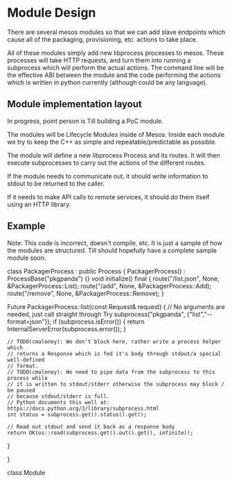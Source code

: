 # Module Design

There are several mesos  modules so that we can add slave endpoints which cause
all of the packaging, provisioning, etc. actions to take place.

All of these modules simply add new libprocess processes to mesos. These
processes will take HTTP requests, and turn them into running a subprocess which
will perform the actual actions. The command line will be the effective ABI
between the module and the code performing the actions which is written in
python currently (although could be any language).

## Module implementation layout

In progress, point person is Till building a PoC module.

The modules will be Lifecycle Modules inside of Mesos. Inside each module we try
to keep the C++ as simple and repeatable/predictable as possible.

The module will define a new libprocess Process and its routes. It will then
execute subprocesses to carry out the actions of the different routes.

If the module needs to communicate out, it should write information to stdout to
be returned to the caller.

If it needs to make API calls to remote services, it should do them itself using
an HTTP library.

## Example

Note: This code is incorrect, doesn't compile, etc. It is just a sample of how
the modules are structured. Till should hopefully have a complete sample module
soon.

class PackagerProcess : public Process<PackagerProcess>
{
  PackagerProcess() : ProcessBase("pkgpanda") {}
  void initialize() final {
    route("/list.json", None, &PackagerProcess::List);
    route("/add", None, &PackagerProcess::Add);
    route("/remove", None, &PackagerProcess::Remove);
  }

  Future<Response> PackagerProcess::list(const Request& request)
  {
    // No arguments are needed, just call straight through
    Try<Subproess> subprocess("pkgpanda", {"list","--format=json"});
    if (subprocess.isError()) {
      return InternalServerError(subprocess.error());
    }

    // TODO(cmaloney): We don't block here, rather write a process helper which
    // returns a Response which is fed it's body through stdout/a special well-defined
    // format.
    // TODO(cmaloney): We need to pipe data from the subprocess to this process while
    // it is written to stdout/stderr otherwise the subprocess may block / be paused
    // because stdout/stderr is full.
    // Python documents this well at: https://docs.python.org/3/library/subprocess.html
    int status = subprocess.get().status().get();

    // Read out stdout and send it back as a response body
    return OK(os::read(subprocess.get().out().get(), infinite));
  }

}


class Module
